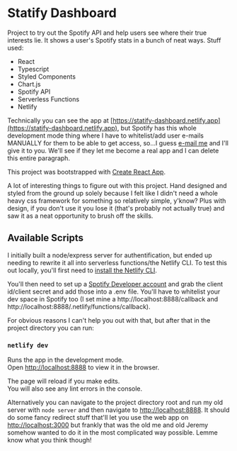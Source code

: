 # Statify Dashboard

Project to try out the Spotify API and help users see where their true interests lie. It shows a user's Spotify stats in a bunch of neat ways. Stuff used:

- React
- Typescript
- Styled Components
- Chart.js
- Spotify API
- Serverless Functions
- Netlify

Technically you can see the app at [https://statify-dashboard.netlify.app](https://statify-dashboard.netlify.app), but Spotify has this whole development mode thing where I have to whitelist/add user e-mails MANUALLY for them to be able to get access, so...I guess [e-mail me](mailto:bubbowrap@gmail.com?subject=Statify%20Dashboard%20Access) and I'll give it to you. We'll see if they let me become a real app and I can delete this entire paragraph.

This project was bootstrapped with [Create React App](https://github.com/facebook/create-react-app).

A lot of interesting things to figure out with this project. Hand designed and styled from the ground up solely because I felt like I didn't need a whole heavy css framework for something so relatively simple, y'know? Plus with design, if you don't use it you lose it (that's probably not actually true) and saw it as a neat opportunity to brush off the skills.

## Available Scripts

I initially built a node/express server for authentification, but ended up needing to rewrite it all into serverless functions/the Netlify CLI. To test this out locally, you'll first need to [install the Netlify CLI](https://docs.netlify.com/cli/get-started/).

You'll then need to set up a [Spotify Developer account](https://developer.spotify.com/) and grab the client id/client secret and add those into a .env file. You'll have to whitelist your dev space in Spotify too (I set mine a http://localhost:8888/callback and http://localhost:8888/.netlify/functions/callback).

For obvious reasons I can't help you out with that, but after that in the project directory you can run:

### `netlify dev`

Runs the app in the development mode.\
Open [http://localhost:8888](http://localhost:8888) to view it in the browser.

The page will reload if you make edits.\
You will also see any lint errors in the console.

Alternatively you can navigate to the project directory root and run my old server with `node server` and then navigate to [http://localhost:8888](http://localhost:8888). It should do some fancy redirect stuff that'll let you use the web app on [http://localhost:3000](http://localhost:3000) but frankly that was the old me and old Jeremy somehow wanted to do it in the most complicated way possible. Lemme know what you think though!

